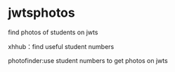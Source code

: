 # jwtsphotos
find photos of students on jwts

xhhub：find useful student numbers

photofinder:use student numbers to get photos on jwts
